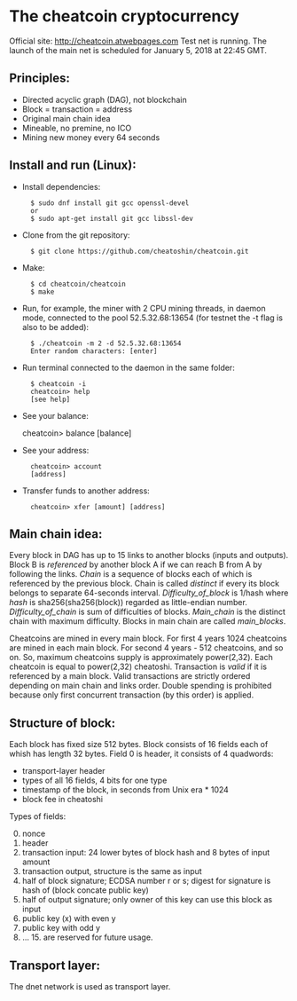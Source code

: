The cheatcoin cryptocurrency
============================

Official site: http://cheatcoin.atwebpages.com
Test net is running.
The launch of the main net is scheduled for January 5, 2018 at 22:45 GMT. 


Principles:
----------

- Directed acyclic graph (DAG), not blockchain
- Block = transaction = address
- Original main chain idea
- Mineable, no premine, no ICO
- Mining new money every 64 seconds


Install and run (Linux):
-----------------------

- Install dependencies:

		$ sudo dnf install git gcc openssl-devel
		or
		$ sudo apt-get install git gcc libssl-dev

- Clone from the git repository:

        $ git clone https://github.com/cheatoshin/cheatcoin.git

- Make:

        $ cd cheatcoin/cheatcoin
        $ make

- Run, for example, the miner with 2 CPU mining threads, in daemon mode, connected to the pool 52.5.32.68:13654
  (for testnet the -t flag is also to be added):

        $ ./cheatcoin -m 2 -d 52.5.32.68:13654
        Enter random characters: [enter]

- Run terminal connected to the daemon in the same folder:

        $ cheatcoin -i
        cheatcoin> help
        [see help]

- See your balance:

	cheatcoin> balance
	[balance]

- See your address:

        cheatcoin> account
        [address]

- Transfer funds to another address:

        cheatcoin> xfer [amount] [address]


Main chain idea:
---------------

Every block in DAG has up to 15 links to another blocks (inputs and outputs).
Block B is _referenced_ by another block A if we can reach B from A by following the links.
_Chain_ is a sequence of blocks each of which is referenced by the previous block.
Chain is called _distinct_ if every its block belongs to separate 64-seconds interval.
_Difficulty_of_block_ is 1/hash where _hash_ is sha256(sha256(block)) regarded as little-endian number.
_Difficulty_of_chain_ is sum of difficulties of blocks.
_Main_chain_ is the distinct chain with maximum difficulty.
Blocks in main chain are called _main_blocks_.

Cheatcoins are mined in every main block.
For first 4 years 1024 cheatcoins are mined in each main block.
For second 4 years - 512 cheatcoins, and so on.
So, maximum cheatcoins supply is approximately power(2,32).
Each cheatcoin is equal to power(2,32) cheatoshi.
Transaction is _valid_ if it is referenced by a main block.
Valid transactions are strictly ordered depending on main chain and links order.
Double spending is prohibited because only first concurrent transaction (by this order) is applied.


Structure of block:
------------------

Each block has fixed size 512 bytes.
Block consists of 16 fields each of whish has length 32 bytes.
Field 0 is header, it consists of 4 quadwords:
- transport-layer header
- types of all 16 fields, 4 bits for one type
- timestamp of the block, in seconds from Unix era * 1024
- block fee in cheatoshi

Types of fields:

0. nonce
1. header
2. transaction input: 24 lower bytes of block hash and 8 bytes of input amount
3. transaction output, structure is the same as input
4. half of block signature; ECDSA number r or s; digest for signature is hash of (block concate public key)
5. half of output signature; only owner of this key can use this block as input
6. public key (x) with even y
7. public key with odd y
8. ... 15. are reserved for future usage.


Transport layer:
---------------

The dnet network is used as transport layer.
